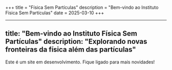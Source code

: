 +++
title = "Física Sem Partículas"
description = "Bem-vindo ao Instituto Física Sem Partículas"
date = 2025-03-10
+++

---
title: "Bem-vindo ao Instituto Física Sem Partículas"
description: "Explorando novas fronteiras da física além das partículas"
---

Este é um site em desenvolvimento. Fique ligado para mais novidades!
